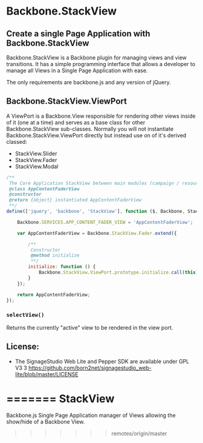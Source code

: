 Backbone.StackView
====

Create a single Page Application with Backbone.StackView
---

Backbone.StackView is a Backbone plugin for managing views and view transitions.
It has a simple programming interface that allows a developer to manage all Views in a Single Page Application with ease.

The only requirements are backbone.js and any version of jQuery.

## Backbone.StackView.ViewPort

A ViewPort is a Backbone.View responsible for rendering other views inside of it (one at a time) and serves as a base class for other Backbone.StackView sub-classes.
Normally you will not instantiate Backbone.StackView.ViewPort directly but instead use on of it's derived classed:
- StackView.Slider
- StackView.Fader
- StackView.Modal


```javascript
/**
 The Core Application StackView between main modules (campaign / resources / settings etc)
 @class AppContentFaderView
 @constructor
 @return {object} instantiated AppContentFaderView
 **/
define(['jquery', 'backbone', 'StackView'], function ($, Backbone, StackView) {

    Backbone.SERVICES.APP_CONTENT_FADER_VIEW = 'AppContentFaderView';

    var AppContentFaderView = Backbone.StackView.Fader.extend({

        /**
         Constructor
         @method initialize
         **/
        initialize: function () {
            Backbone.StackView.ViewPort.prototype.initialize.call(this);
        }
    });

    return AppContentFaderView;
});
```

### `selectView()`
Returns the currently "active" view to be rendered in the view port.

License:
------------------------------------------------------------------------
- The SignageStudio Web Lite and Pepper SDK are available under GPL V3 3 https://github.com/born2net/signagestudio_web-lite/blob/master/LICENSE


=======
StackView
=========

Backbone.js Single Page Application manager of Views allowing the show/hide of a Backbone View.
>>>>>>> remotes/origin/master
